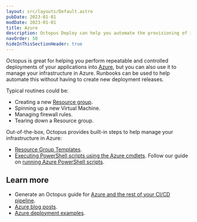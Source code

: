 ```yaml
---
layout: src/layouts/Default.astro
pubDate: 2023-01-01
modDate: 2023-01-01
title: Azure
description: Octopus Deploy can help you automate the provisioning of infrastructure in Azure using runbooks.
navOrder: 50
hideInThisSectionHeader: true
---
```


Octopus is great for helping you perform repeatable and controlled deployments of your applications into [Azure](https://azure.microsoft.com/), but you can also use it to manage your infrastructure in Azure. Runbooks can be used to help automate this without having to create new deployment releases.

Typical routines could be:

- Creating a new [Resource group](https://docs.microsoft.com/en-us/azure/azure-resource-manager/management/overview#resource-groups).
- Spinning up a new Virtual Machine.
- Managing firewall rules.
- Tearing down a Resource group.

Out-of-the-box, Octopus provides built-in steps to help manage your infrastructure in Azure:
- [Resource Group Templates](/docs/runbooks/runbook-examples/azure/resource-groups).
- [Executing PowerShell scripts using the Azure cmdlets](/docs/deployments/custom-scripts/azure-powershell-scripts/). Follow our guide on [running Azure PowerShell scripts](/docs/deployments/azure/running-azure-powershell).

## Learn more

- Generate an Octopus guide for [Azure and the rest of your CI/CD pipeline](https://octopus.com/docs/guides?destination=Azure%20websites).
- [Azure blog posts](https://octopus.com/blog/tag/azure/1).
- [Azure deployment examples](/docs/deployments/azure).
